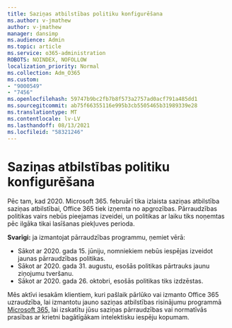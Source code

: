 ```yaml
---
title: Saziņas atbilstības politiku konfigurēšana
ms.author: v-jmathew
author: v-jmathew
manager: dansimp
ms.audience: Admin
ms.topic: article
ms.service: o365-administration
ROBOTS: NOINDEX, NOFOLLOW
localization_priority: Normal
ms.collection: Adm_O365
ms.custom:
- "9000549"
- "7456"
ms.openlocfilehash: 59747b9bc2fb7b8f573a2757ad0acf791a485dd1
ms.sourcegitcommit: ab75f66355116e995b3cb5505465b31989339e28
ms.translationtype: MT
ms.contentlocale: lv-LV
ms.lasthandoff: 08/13/2021
ms.locfileid: "58321246"
---
```

# <a name="configure-communication-compliance-policies"></a>Saziņas atbilstības politiku konfigurēšana

Pēc tam, kad 2020. Microsoft 365. februārī tika izlaista saziņas atbilstība saziņas atbilstībai, Office 365 tiek izņemta no apgrozības. Pārraudzības politikas vairs nebūs pieejamas izveidei, un politikas ar laiku tiks noņemtas pēc ilgāka tikai lasīšanas piekļuves perioda.

**Svarīgi:** ja izmantojat pārraudzības programmu, ņemiet vērā:

- Sākot ar 2020. gada 15. jūniju, nomniekiem nebūs iespējas izveidot jaunas pārraudzības politikas.
- Sākot ar 2020. gada 31. augustu, esošās politikas pārtrauks jaunu ziņojumu tveršanu.
- Sākot ar 2020. gada 26. oktobri, esošās politikas tiks izdzēstas.

Mēs aktīvi iesakām klientiem, kuri pašlaik pārlūko vai izmanto Office 365 uzraudzība, lai izmantotu jauno saziņas atbilstības risinājumu programmā [Microsoft 365,](https://go.microsoft.com/fwlink/?linkid=2128593) lai izskatītu jūsu saziņas pārraudzības vai normatīvās prasības ar krietni bagātīgākam intelektisku iespēju kopumam.
